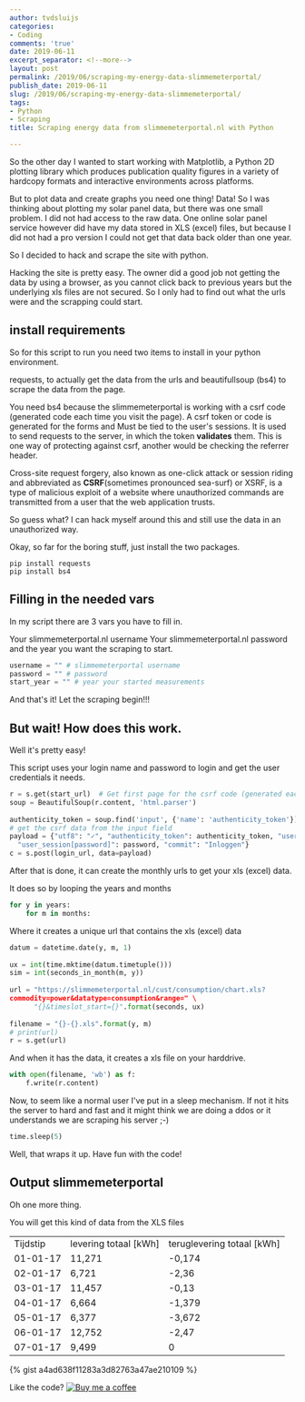 ```yaml
---
author: tvdsluijs
categories:
- Coding
comments: 'true'
date: 2019-06-11
excerpt_separator: <!--more-->
layout: post
permalink: /2019/06/scraping-my-energy-data-slimmemeterportal/
publish_date: 2019-06-11
slug: /2019/06/scraping-my-energy-data-slimmemeterportal/
tags:
- Python
- Scraping
title: Scraping energy data from slimmemeterportal.nl with Python

---
```

So the other day I wanted to start working with Matplotlib, a Python 2D plotting library which produces publication quality figures in a variety of hardcopy formats and interactive environments across platforms.

But to plot data and create graphs you need one thing! Data! So I was thinking about plotting my solar panel data, but there was one small problem. I did not had access to the raw data. One online solar panel service however did have my data stored in XLS (excel) files, but because I did not had a pro version I could not get that data back older than one year.

So I decided to hack and scrape the site with python.
<!--more-->

Hacking the site is pretty easy. The owner did a good job not getting the data by using a browser, as you cannot click back to previous years but the underlying xls files are not secured. So I only had to find out what the urls were and the scrapping could start.

## install requirements

So for this script to run you need two items to install in your python environment.

requests, to actually get the data from the urls and beautifullsoup (bs4) to scrape the data from the page.

You need bs4 because the slimmemeterportal is working with a csrf code (generated code each time you visit the page). A csrf token or code is generated for the forms and Must be tied to the user's sessions. It is used to send requests to the server, in which the token **validates** them. This is one way of protecting against csrf, another would be checking the referrer header.

Cross-site request forgery, also known as one-click attack or session riding and abbreviated as **CSRF**(sometimes pronounced sea-surf) or XSRF, is a type of malicious exploit of a website where unauthorized commands are transmitted from a user that the web application trusts.

So guess what? I can hack myself around this and still use the data in an unauthorized way.

Okay, so far for the boring stuff, just install the two packages.

```
pip install requests
pip install bs4
```

## Filling in the needed vars

In my script there are 3 vars you have to fill in.

Your slimmemeterportal.nl username
Your slimmemeterportal.nl password
and the year you want the scraping to start.
```py
username = "" # slimmemeterportal username  
password = "" # password  
start_year = "" # year your started measurements
```

And that's it! Let the scraping begin!!!

## But wait! How does this work.

Well it's pretty easy!

This script uses your login name and password to login and get the user credentials it needs.

```py
r = s.get(start_url)  # Get first page for the csrf code (generated each time)  
soup = BeautifulSoup(r.content, 'html.parser')  
  
authenticity_token = soup.find('input', {'name': 'authenticity_token'}).get('value')  
# get the csrf data from the input field  
payload = {"utf8": "✓", "authenticity_token": authenticity_token, "user_session[email]": username,  
  "user_session[password]": password, "commit": "Inloggen"}  
c = s.post(login_url, data=payload)
```

After that is done, it can create the monthly urls to get your xls (excel) data.

It does so by looping the years and months
```py
for y in years:  
    for m in months:
```
Where it creates a unique url that contains the xls (excel) data
```py
datum = datetime.date(y, m, 1)  
  
ux = int(time.mktime(datum.timetuple()))  
sim = int(seconds_in_month(m, y))  
  
url = "https://slimmemeterportal.nl/cust/consumption/chart.xls?
commodity=power&datatype=consumption&range=" \  
      "{}&timeslot_start={}".format(seconds, ux)  
  
filename = "{}-{}.xls".format(y, m)  
# print(url)  
r = s.get(url)
```
And when it has the data, it creates a xls file on your harddrive.
```py
with open(filename, 'wb') as f:  
    f.write(r.content)
```

Now, to seem like a normal user I've put in a sleep mechanism. If not it hits the server to hard and fast and it might think we are doing a ddos or it understands we are scraping his server ;-)

```py
time.sleep(5)
```

Well, that wraps it up. Have fun with the code!

## Output slimmemeterportal

Oh one more thing.

You will get this kind of data from the XLS files

||||
|--- |--- |--- |
|Tijdstip|levering totaal [kWh]|teruglevering totaal [kWh]|
|01-01-17|11,271|-0,174|
|02-01-17|6,721|-2,36|
|03-01-17|11,457|-0,13|
|04-01-17|6,664|-1,379|
|05-01-17|6,377|-3,672|
|06-01-17|12,752|-2,47|
|07-01-17|9,499|0|

{% gist a4ad638f11283a3d82763a47ae210109 %}

Like the code? [![Buy me a coffee](https://www.buymeacoffee.com/assets/img/custom_images/orange_img.png)](https://www.buymeacoffee.com/itheo)
<!--stackedit_data:
eyJoaXN0b3J5IjpbLTg5Nzk0NjA4LC0zNzEwOTg3MTldfQ==
-->
